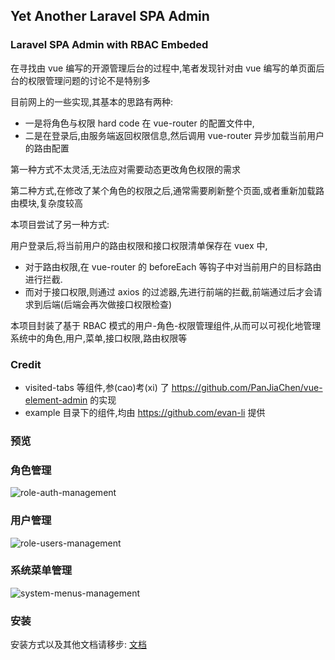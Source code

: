 ## Yet Another Laravel SPA Admin

### Laravel SPA Admin with RBAC Embeded
在寻找由 vue 编写的开源管理后台的过程中,笔者发现针对由 vue 编写的单页面后台的权限管理问题的讨论不是特别多  

目前网上的一些实现,其基本的思路有两种:

- 一是将角色与权限 hard code 在 vue-router 的配置文件中,
- 二是在登录后,由服务端返回权限信息,然后调用 vue-router 异步加载当前用户的路由配置

第一种方式不太灵活,无法应对需要动态更改角色权限的需求

第二种方式,在修改了某个角色的权限之后,通常需要刷新整个页面,或者重新加载路由模块,复杂度较高

本项目尝试了另一种方式:

用户登录后,将当前用户的路由权限和接口权限清单保存在 vuex 中,

- 对于路由权限,在 vue-router 的 beforeEach 等钩子中对当前用户的目标路由进行拦截.
- 而对于接口权限,则通过 axios 的过滤器,先进行前端的拦截,前端通过后才会请求到后端(后端会再次做接口权限检查)

本项目封装了基于 RBAC 模式的用户-角色-权限管理组件,从而可以可视化地管理系统中的角色,用户,菜单,接口权限,路由权限等

### Credit
- visited-tabs 等组件,参(cao)考(xi) 了 https://github.com/PanJiaChen/vue-element-admin 的实现
- example 目录下的组件,均由 https://github.com/evan-li 提供

### 预览

### 角色管理

![role-auth-management](https://github.com/coolseven/laravel-vue-spa-admin/blob/master/docs/images/role-auth-management.png)

### 用户管理

![role-users-management](https://github.com/coolseven/laravel-vue-spa-admin/blob/master/docs/images/role-users-management.png)

### 系统菜单管理

![system-menus-management](https://github.com/coolseven/laravel-vue-spa-admin/blob/master/docs/images/system-menus-management.png)

### 安装

安装方式以及其他文档请移步: [文档](https://github.com/coolseven/laravel-vue-spa-admin/blob/master/docs/index.md)